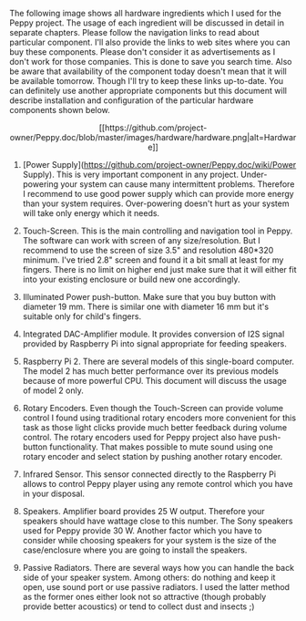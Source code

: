 The following image shows all hardware ingredients which I used for the Peppy project. The usage of each ingredient will be discussed in detail in separate chapters. Please follow the navigation links to read about particular component. I'll also provide the links to web sites where you can buy these components. Please don't consider it as advertisements as I don't work for those companies. This is done to save you search time. Also be aware that availability of the component today doesn't mean that it will be available tomorrow. Though I'll try to keep these links up-to-date. You can definitely use another appropriate components but this document will describe installation and configuration of the particular hardware components shown below.

<p align="center">
[[https://github.com/project-owner/Peppy.doc/blob/master/images/hardware/hardware.png|alt=Hardware]]
</p>

1. [Power Supply](https://github.com/project-owner/Peppy.doc/wiki/Power Supply). This is very important component in any project. Under-powering your system can cause many intermittent problems. Therefore I recommend to use good power supply which can provide more energy than your system requires. Over-powering doesn't hurt as your system will take only energy which it needs.

2. Touch-Screen. This is the main controlling and navigation tool in Peppy. The software can work with screen of any size/resolution. But I recommend to use the screen of size 3.5" and resolution 480*320 minimum. I've tried 2.8" screen and found it a bit small at least for my fingers. There is no limit on higher end just make sure that it will either fit into your existing enclosure or build new one accordingly.

3. Illuminated Power push-button. Make sure that you buy button with diameter 19 mm. There is similar one with diameter 16 mm but it's suitable only for child's fingers.

4. Integrated DAC-Amplifier module. It provides conversion of I2S signal provided by Raspberry Pi into signal appropriate for feeding speakers.

5. Raspberry Pi 2. There are several models of this single-board computer. The model 2 has much better performance over its previous models because of more powerful CPU. This document will discuss the usage of model 2 only.

6. Rotary Encoders. Even though the Touch-Screen can provide volume control I found using traditional rotary encoders more convenient for this task as those light clicks provide much better feedback during volume control. The rotary encoders used for Peppy project also have push-button functionality. That makes possible to mute sound using one rotary encoder and select station by pushing another rotary encoder.

7. Infrared Sensor. This sensor connected directly to the Raspberry Pi allows to control Peppy player using any remote control which you have in your disposal.

8. Speakers. Amplifier board provides 25 W output. Therefore your speakers should have wattage close to this number. The Sony speakers used for Peppy provide 30 W. Another factor which you have to consider while choosing speakers for your system is the size of the case/enclosure where you are going to install the speakers.

9. Passive Radiators. There are several ways how you can handle the back side of your speaker system. Among others: do nothing and keep it open, use sound port or use passive radiators. I used the latter method as the former ones either look not so attractive (though probably provide better acoustics) or tend to collect dust and insects ;)